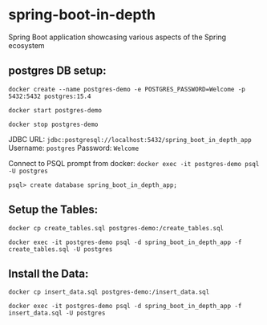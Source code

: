 # spring-boot-in-depth
Spring Boot application showcasing various aspects of the Spring ecosystem

postgres DB setup:
----------------
`docker create --name postgres-demo -e POSTGRES_PASSWORD=Welcome -p 5432:5432 postgres:15.4`

`docker start postgres-demo`

`docker stop postgres-demo`

JDBC URL: `jdbc:postgresql://localhost:5432/spring_boot_in_depth_app`
Username: `postgres`
Password: `Welcome`

Connect to PSQL prompt from docker:
`docker exec -it postgres-demo psql -U postgres`

`psql> create database spring_boot_in_depth_app;`

Setup the Tables:
----------------
`docker cp create_tables.sql postgres-demo:/create_tables.sql`

`docker exec -it postgres-demo psql -d spring_boot_in_depth_app -f create_tables.sql -U postgres`

Install the Data:
----------------
`docker cp insert_data.sql postgres-demo:/insert_data.sql`

`docker exec -it postgres-demo psql -d spring_boot_in_depth_app -f insert_data.sql -U postgres`
